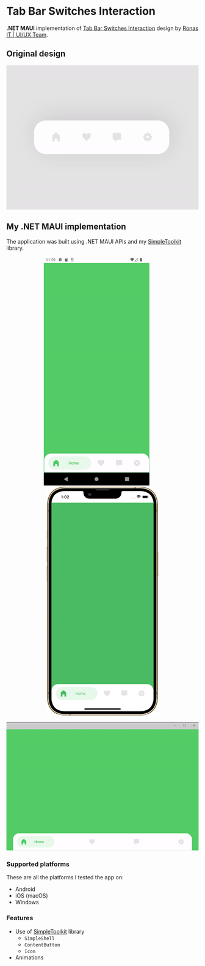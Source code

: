 # Tab Bar Switches Interaction

**.NET MAUI** implementation of [Tab Bar Switches Interaction](https://dribbble.com/shots/14028381-Tab-Bar-Switches-Interaction) design by [Ronas IT | UI/UX Team](https://dribbble.com/ronasit).

## Original design

<p align="center">
    <a href="https://dribbble.com/shots/14028381-Tab-Bar-Switches-Interaction">
        <img src="./images/tabbarswitches_original.gif" data-canonical-src="./images/tabbarswitches_original.gif" alt="Dribble design"/>
    </a>
</p>

## My .NET MAUI implementation

The application was built using .NET MAUI APIs and my [SimpleToolkit](https://github.com/RadekVyM/SimpleToolkit) library.

<p align="center">
    <img src="./images/android_tabbarswitches.gif" data-canonical-src="./images/android_tabbarswitches.gif" height="600" />
    &nbsp;&nbsp;&nbsp;&nbsp;&nbsp;&nbsp;&nbsp;
    <img src="./images/ios_tabbarswitches.png" data-canonical-src="./images/android_tabbarswitches.gif" height="600" />
</p>

<p align="center">
    <img src="./images/windows_tabbarswitches.gif" data-canonical-src="./images/windows_tabbarswitches.gif" width="600" />
</p>

### Supported platforms

These are all the platforms I tested the app on:

- Android
- iOS (macOS)
- Windows

### Features

- Use of [SimpleToolkit](https://github.com/RadekVyM/SimpleToolkit) library
    - `SimpleShell`
    - `ContentButton`
    - `Icon`
- Animations

